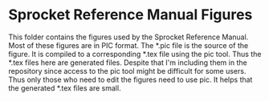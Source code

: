 
Sprocket Reference Manual Figures
=================================

This folder contains the figures used by the Sprocket Reference Manual. Most of these figures
are in PIC format. The *.pic file is the source of the figure. It is compiled to a corresponding
*.tex file using the pic tool. Thus the *.tex files here are generated files. Despite that I'm
including them in the repository since access to the pic tool might be difficult for some users.
Thus only those who need to edit the figures need to use pic. It helps that the generated *.tex
files are small.
